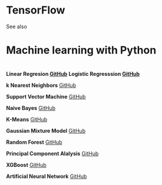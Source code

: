 # TensorFlow


See also 
#  Machine learning with Python <h1>

****Linear Regresion**  [GitHub](https://github.com/pythonuzgit/elmurodov_linearregression)**
****Logistic Regresssion** [GitHub](https://github.com/pythonuzgit/elmurodov_logisticRegression)**

**k Nearest Neighbors** [GitHub](https://github.com/pythonuzgit/elmurodov_kNearestNeighbors)

**Support Vector Machine** [GitHub](https://github.com/pythonuzgit/samuz/blob/master/Support%20Vector%20Machine%20with%20Nonlinear%20kernel.ipynb)

**Naive Bayes** [GitHub](https://github.com/pythonuzgit/samuz/blob/master/Naive%20Bayes%20Classification.ipynb)

**K-Means** [GitHub](https://github.com/pythonuzgit/samuz/blob/master/K-Means%20Clusters%20with%20ipl.csv.ipynb)

**Gaussian Mixture Model** [GitHub](https://github.com/pythonuzgit/elmurodov_GaussianMixtureModel)

**Random Forest** [GitHub](https://github.com/pythonuzgit/elmurodov_RandomForest)

**Principal Component Alalysis** [GitHub](https://github.com/pythonuzgit/elmurodov_PrincipialComponentAnalysis)

**XGBoost** [GitHub](https://github.com/pythonuzgit/elmurodov_XGBoost)

**Artificial Neural Network** [GitHub](https://github.com/pythonuzgit/elmurodov_ArtificialNeuralNetworks)


